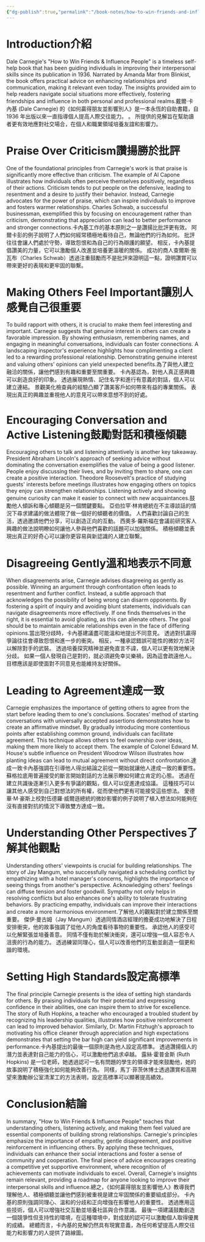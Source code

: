 ```yaml
---
{"dg-publish":true,"permalink":"/book-notes/how-to-win-friends-and-influence-people/","dgPassFrontmatter":true,"created":"2024-11-24T10:41:52.580+08:00","updated":"2024-11-27T18:15:38.438+08:00"}
---
```


# Introduction介紹

Dale Carnegie's "How to Win Friends & Influence People" is a timeless self-help book that has been guiding individuals in improving their interpersonal skills since its publication in 1936. Narrated by Amanda Mar from Blinkist, the book offers practical advice on enhancing relationships and communication, making it relevant even today. The insights provided aim to help readers navigate social situations more effectively, fostering friendships and influence in both personal and professional realms.戴爾·卡內基 (Dale Carnegie) 的《如何贏得朋友並影響別人》是一本永恆的自助書籍，自 1936 年出版以來一直指導個人提高人際交往能力。 。 所提供的見解旨在幫助讀者更有效地應對社交場合，在個人和職業領域培養友誼和影響力。

# Praise Over Criticism讚揚勝於批評

One of the foundational principles from Carnegie's work is that praise is significantly more effective than criticism. The example of Al Capone illustrates how individuals often perceive themselves positively, regardless of their actions. Criticism tends to put people on the defensive, leading to resentment and a desire to justify their behavior. Instead, Carnegie advocates for the power of praise, which can inspire individuals to improve and fosters warmer relationships. Charles Schwab, a successful businessman, exemplified this by focusing on encouragement rather than criticism, demonstrating that appreciation can lead to better performance and stronger connections.卡內基工作的基本原則之一是讚揚比批評更有效。 阿爾卡彭的例子說明了人們如何經常積極地看待自己，無論他們的行為如何。 批評往往會讓人們處於守勢，導致怨恨和為自己的行為辯護的願望。 相反，卡內基提倡讚美的力量，它可以激勵個人改進並培養更溫暖的關係。 成功的商人查爾斯·施瓦布（Charles Schwab）透過注重鼓勵而不是批評來證明這一點，證明讚賞可以帶來更好的表現和更牢固的聯繫。

# Making Others Feel Important讓別人感覺自己很重要

To build rapport with others, it is crucial to make them feel interesting and important. Carnegie suggests that genuine interest in others can create a favorable impression. By showing enthusiasm, remembering names, and engaging in meaningful conversations, individuals can foster connections. A landscaping inspector's experience highlights how complimenting a client led to a rewarding professional relationship. Demonstrating genuine interest and valuing others' opinions can yield unexpected benefits.為了與他人建立融洽的關係，讓他們感到有趣和重要至關重要。 卡內基認為，對他人真正感興趣可以創造良好的印象。 透過展現熱情、記住名字和進行有意義的對話，個人可以建立連結。 景觀美化檢查員的經驗凸顯了讚美客戶如何帶來有益的專業關係。 表現出真正的興趣並重視他人的意見可以帶來意想不到的好處。

# Encouraging Conversation and Active Listening鼓勵對話和積極傾聽

Encouraging others to talk and listening attentively is another key takeaway. President Abraham Lincoln's approach of seeking advice without dominating the conversation exemplifies the value of being a good listener. People enjoy discussing their lives, and by inviting them to share, one can create a positive interaction. Theodore Roosevelt's practice of studying guests' interests before meetings illustrates how engaging others on topics they enjoy can strengthen relationships. Listening actively and showing genuine curiosity can make it easier to connect with new acquaintances.鼓勵他人傾訴和專心傾聽是另一個關鍵要點。 亞伯拉罕·林肯總統在不主導談話的情況下尋求建議的做法體現了做一個好的傾聽者的價值。 人們喜歡討論自己的生活，透過邀請他們分享，可以創造正向的互動。 西奧多·羅斯福在會議前研究客人興趣的做法說明瞭如何讓他人參與他們喜歡的話題可以加強關係。 積極傾聽並表現出真正的好奇心可以讓你更容易與新認識的人建立聯繫。

# Disagreeing Gently溫和地表示不同意

When disagreements arise, Carnegie advises disagreeing as gently as possible. Winning an argument through confrontation often leads to resentment and further conflict. Instead, a subtle approach that acknowledges the possibility of being wrong can disarm opponents. By fostering a spirit of inquiry and avoiding blunt statements, individuals can navigate disagreements more effectively. If one finds themselves in the right, it is essential to avoid gloating, as this can alienate others. The goal should be to maintain amicable relationships even in the face of differing opinions.當出現分歧時，卡內基建議盡可能溫和地提出不同意見。 透過對抗贏得爭論往往會導致怨恨和進一步的衝突。 相反，一種承認錯誤可能性的微妙方法可以解除對手的武裝。 透過培養探究精神並避免直言不諱，個人可以更有效地解決分歧。 如果一個人發現自己是對的，就必須避免幸災樂禍，因為這會疏遠他人。 目標應該是即使面對不同意見也能維持友好關係。

# Leading to Agreement達成一致

Carnegie emphasizes the importance of getting others to agree from the start before leading them to one's conclusions. Socrates' method of starting conversations with universally accepted assertions demonstrates how to create an affirmative mindset. By gradually introducing more contentious points after establishing common ground, individuals can facilitate agreement. This technique allows others to feel ownership over ideas, making them more likely to accept them. The example of Colonel Edward M. House's subtle influence on President Woodrow Wilson illustrates how planting ideas can lead to mutual agreement without direct confrontation.達成一致卡內基強調在引導他人得出結論之前從一開始就讓他人達成一致的重要性。 蘇格拉底用普遍接受的斷言開始對話的方法展示瞭如何建立肯定的心態。 透過在建立共識後逐漸引入更多有爭議的觀點，個人可以促進達成協議。 這種技巧可以讓其他人感受到自己對想法的所有權，從而使他們更有可能接受這些想法。 愛德華·M·豪斯上校對伍德羅·威爾遜總統的微妙影響的例子說明了植入想法如何能夠在沒有直接對抗的情況下導致雙方達成一致。

# Understanding Other Perspectives了解其他觀點

Understanding others' viewpoints is crucial for building relationships. The story of Jay Mangum, who successfully navigated a scheduling conflict by empathizing with a hotel manager's concerns, highlights the importance of seeing things from another's perspective. Acknowledging others' feelings can diffuse tension and foster goodwill. Sympathy not only helps in resolving conflicts but also enhances one's ability to tolerate frustrating behaviors. By practicing empathy, individuals can improve their interactions and create a more harmonious environment.了解他人的觀點對於建立關係至關重要。 傑伊·曼古姆（Jay Mangum）透過同情酒店經理的擔憂成功地解決了日程安排衝突，他的故事強調了從他人的角度看待事物的重要性。 承認他人的感受可以化解緊張並培養善意。 同情不僅有助於解決衝突，還可以增強一個人容忍令人沮喪的行為的能力。 透過練習同理心，個人可以改善他們的互動並創造一個更和諧的環境。

# Setting High Standards設定高標準

The final principle Carnegie presents is the idea of setting high standards for others. By praising individuals for their potential and expressing confidence in their abilities, one can inspire them to strive for excellence. The story of Ruth Hopkins, a teacher who encouraged a troubled student by recognizing his leadership qualities, illustrates how positive reinforcement can lead to improved behavior. Similarly, Dr. Martin Fitzhugh's approach to motivating his office cleaner through appreciation and high expectations demonstrates that setting the bar high can yield significant improvements in performance.卡內基提出的最後一個原則是為他人設定高標準。 透過讚揚個人的潛力並表達對自己能力的信心，可以激勵他們追求卓越。 露絲·霍普金斯 (Ruth Hopkins) 是一位老師，她透過認可一名有問題的學生的領導才能來鼓勵他，她的故事說明了積極強化如何能夠改善行為。 同樣，馬丁·菲茨休博士透過讚賞和高期望來激勵辦公室清潔工的方法表明，設定高標準可以顯著提高績效。

# Conclusion結論

In summary, "How to Win Friends & Influence People" teaches that understanding others, listening actively, and making them feel valued are essential components of building strong relationships. Carnegie's principles emphasize the importance of empathy, gentle disagreement, and positive reinforcement in influencing others. By applying these techniques, individuals can enhance their social interactions and foster a sense of community and cooperation. The final piece of advice encourages creating a competitive yet supportive environment, where recognition of achievements can motivate individuals to excel. Overall, Carnegie's insights remain relevant, providing a roadmap for anyone looking to improve their interpersonal skills and influence.總之，《如何贏得朋友並影響他人》教導我們理解他人、積極傾聽並讓他們感到被重視是建立牢固關係的重要組成部分。 卡內基的原則強調同理心、溫和的分歧和正向增強在影響他人的重要性。 透過應用這些技術，個人可以增強社交互動並培養社區與合作意識。 最後一項建議鼓勵創造一個競爭性但支持性的環境，在這種環境中，對成就的認可可以激勵個人取得優異的成績。 總體而言，卡內基的見解仍然具有現實意義，為任何希望提高人際交往能力和影響力的人提供了路線圖。